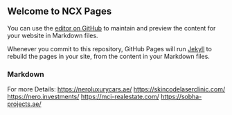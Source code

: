 ## Welcome to NCX Pages

You can use the [editor on GitHub](https://github.com/BilawalNCX/ncx-cx/edit/main/README.md) to maintain and preview the content for your website in Markdown files.

Whenever you commit to this repository, GitHub Pages will run [Jekyll](https://jekyllrb.com/) to rebuild the pages in your site, from the content in your Markdown files.

### Markdown

For more Details:
https://neroluxurycars.ae/
https://skincodelaserclinic.com/
https://nero.investments/
https://mci-realestate.com/
https://sobha-projects.ae/
